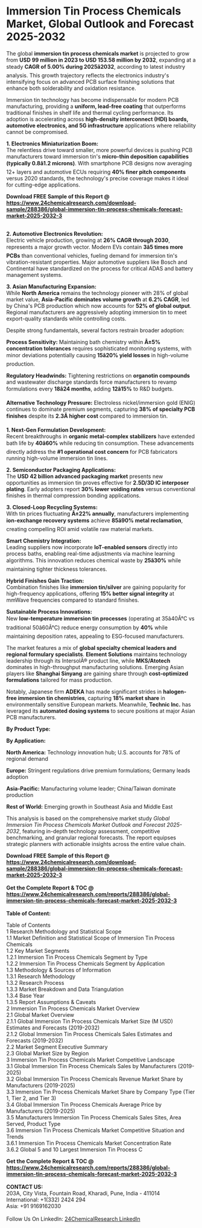 <h1>Immersion Tin Process Chemicals Market, Global Outlook and Forecast 2025-2032</h1><p>The global <strong>immersion tin process chemicals market</strong> is projected to grow from <strong>USD 99 million in 2023 to USD 153.58 million by 2032</strong>, expanding at a steady <strong>CAGR of 5.00% during 2025â2032</strong>, according to latest industry analysis. This growth trajectory reflects the electronics industry's intensifying focus on advanced PCB surface finishing solutions that enhance both solderability and oxidation resistance.</p><p>Immersion tin technology has become indispensable for modern PCB manufacturing, providing a <strong>uniform, lead-free coating</strong> that outperforms traditional finishes in shelf life and thermal cycling performance. Its adoption is accelerating across <strong>high-density interconnect (HDI) boards, automotive electronics, and 5G infrastructure</strong> applications where reliability cannot be compromised.</p><p><strong>1. Electronics Miniaturization Boom:</strong><br>
The relentless drive toward smaller, more powerful devices is pushing PCB manufacturers toward immersion tin's <strong>micro-thin deposition capabilities (typically 0.8â1.2 microns)</strong>. With smartphone PCB designs now averaging 12+ layers and automotive ECUs requiring <strong>40% finer pitch components</strong> versus 2020 standards, the technology's precise coverage makes it ideal for cutting-edge applications.</p><div><b>Download FREE Sample of this Report @ 
            <a href="https://www.24chemicalresearch.com/download-sample/288386/global-immersion-tin-process-chemicals-forecast-market-2025-2032-3">
            https://www.24chemicalresearch.com/download-sample/288386/global-immersion-tin-process-chemicals-forecast-market-2025-2032-3</a></b></div><br><p><strong>2. Automotive Electronics Revolution:</strong><br>
Electric vehicle production, growing at <strong>26% CAGR through 2030</strong>, represents a major growth vector. Modern EVs contain <strong>3â5 times more PCBs</strong> than conventional vehicles, fueling demand for immersion tin's vibration-resistant properties. Major automotive suppliers like Bosch and Continental have standardized on the process for critical ADAS and battery management systems.</p><p><strong>3. Asian Manufacturing Expansion:</strong><br>
While <strong>North America</strong> remains the technology pioneer with 28% of global market value, <strong>Asia-Pacific dominates volume growth</strong> at <strong>6.2% CAGR</strong>, led by China's PCB production which now accounts for <strong>52% of global output</strong>. Regional manufacturers are aggressively adopting immersion tin to meet export-quality standards while controlling costs.</p><p>Despite strong fundamentals, several factors restrain broader adoption:</p><p><strong>Process Sensitivity:</strong> Maintaining bath chemistry within <strong>Â±5% concentration tolerances</strong> requires sophisticated monitoring systems, with minor deviations potentially causing <strong>15â20% yield losses</strong> in high-volume production.</p><p><strong>Regulatory Headwinds:</strong> Tightening restrictions on <strong>organotin compounds</strong> and wastewater discharge standards force manufacturers to revamp formulations every <strong>18â24 months</strong>, adding <strong>12â15%</strong> to R&amp;D budgets.</p><p><strong>Alternative Technology Pressure:</strong> Electroless nickel/immersion gold (ENIG) continues to dominate premium segments, capturing <strong>38% of specialty PCB finishes</strong> despite its <strong>2.3Ã higher cost</strong> compared to immersion tin.</p><p><strong>1. Next-Gen Formulation Development:</strong><br>
Recent breakthroughs in <strong>organic metal-complex stabilizers</strong> have extended bath life by <strong>40â60%</strong> while reducing tin consumption. These advancements directly address the <strong>#1 operational cost concern</strong> for PCB fabricators running high-volume immersion tin lines.</p><p><strong>2. Semiconductor Packaging Applications:</strong><br>
The <strong>USD 42 billion advanced packaging market</strong> presents new opportunities as immersion tin proves effective for <strong>2.5D/3D IC interposer plating</strong>. Early adopters report <strong>30% lower voiding rates</strong> versus conventional finishes in thermal compression bonding applications.</p><p><strong>3. Closed-Loop Recycling Systems:</strong><br>
With tin prices fluctuating <strong>Â±22% annually</strong>, manufacturers implementing <strong>ion-exchange recovery systems</strong> achieve <strong>85â90% metal reclamation</strong>, creating compelling ROI amid volatile raw material markets.</p><p><strong>Smart Chemistry Integration:</strong><br>
	Leading suppliers now incorporate <strong>IoT-enabled sensors</strong> directly into process baths, enabling real-time adjustments via machine learning algorithms. This innovation reduces chemical waste by <strong>25â30%</strong> while maintaining tighter thickness tolerances.</p><p><strong>Hybrid Finishes Gain Traction:</strong><br>
	Combination finishes like <strong>immersion tin/silver</strong> are gaining popularity for high-frequency applications, offering <strong>15% better signal integrity</strong> at mmWave frequencies compared to standard finishes.</p><p><strong>Sustainable Process Innovations:</strong><br>
	New <strong>low-temperature immersion tin processes</strong> (operating at 35â40Â°C vs traditional 50â60Â°C) reduce energy consumption by <strong>40%</strong> while maintaining deposition rates, appealing to ESG-focused manufacturers.</p><p>The market features a mix of <strong>global specialty chemical leaders and regional formulary specialists</strong>. <strong>Element Solutions</strong> maintains technology leadership through its IntersolÂ® product line, while <strong>MKS/Atotech</strong> dominates in high-throughput manufacturing solutions. Emerging Asian players like <strong>Shanghai Sinyang</strong> are gaining share through <strong>cost-optimized formulations</strong> tailored for mass production.</p><p>Notably, Japanese firm <strong>ADEKA</strong> has made significant strides in <strong>halogen-free immersion tin chemistries</strong>, capturing <strong>18% market share</strong> in environmentally sensitive European markets. Meanwhile, <strong>Technic Inc.</strong> has leveraged its <strong>automated dosing systems</strong> to secure positions at major Asian PCB manufacturers.</p><p><strong>By Product Type:</strong></p><p><strong>By Application:</strong></p><p><strong>North America:</strong> Technology innovation hub; U.S. accounts for 78% of regional demand</p><p><strong>Europe:</strong> Stringent regulations drive premium formulations; Germany leads adoption</p><p><strong>Asia-Pacific:</strong> Manufacturing volume leader; China/Taiwan dominate production</p><p><strong>Rest of World:</strong> Emerging growth in Southeast Asia and Middle East</p><p>This analysis is based on the comprehensive market study <em>Global Immersion Tin Process Chemicals Market Outlook and Forecast 2025-2032</em>, featuring in-depth technology assessment, competitive benchmarking, and granular regional forecasts. The report equipses strategic planners with actionable insights across the entire value chain.</p><div><b>Download FREE Sample of this Report @ 
            <a href="https://www.24chemicalresearch.com/download-sample/288386/global-immersion-tin-process-chemicals-forecast-market-2025-2032-3">
            https://www.24chemicalresearch.com/download-sample/288386/global-immersion-tin-process-chemicals-forecast-market-2025-2032-3</a></b></div><br><div><b>Get the Complete Report & TOC @ 
            <a href="https://www.24chemicalresearch.com/reports/288386/global-immersion-tin-process-chemicals-forecast-market-2025-2032-3">
            https://www.24chemicalresearch.com/reports/288386/global-immersion-tin-process-chemicals-forecast-market-2025-2032-3</a></b></div><br>
            <b>Table of Content:</b><p>Table of Contents<br />
1 Research Methodology and Statistical Scope<br />
1.1 Market Definition and Statistical Scope of Immersion Tin Process Chemicals<br />
1.2 Key Market Segments<br />
1.2.1 Immersion Tin Process Chemicals Segment by Type<br />
1.2.2 Immersion Tin Process Chemicals Segment by Application<br />
1.3 Methodology & Sources of Information<br />
1.3.1 Research Methodology<br />
1.3.2 Research Process<br />
1.3.3 Market Breakdown and Data Triangulation<br />
1.3.4 Base Year<br />
1.3.5 Report Assumptions & Caveats<br />
2 Immersion Tin Process Chemicals Market Overview<br />
2.1 Global Market Overview<br />
2.1.1 Global Immersion Tin Process Chemicals Market Size (M USD) Estimates and Forecasts (2019-2032)<br />
2.1.2 Global Immersion Tin Process Chemicals Sales Estimates and Forecasts (2019-2032)<br />
2.2 Market Segment Executive Summary<br />
2.3 Global Market Size by Region<br />
3 Immersion Tin Process Chemicals Market Competitive Landscape<br />
3.1 Global Immersion Tin Process Chemicals Sales by Manufacturers (2019-2025)<br />
3.2 Global Immersion Tin Process Chemicals Revenue Market Share by Manufacturers (2019-2025)<br />
3.3 Immersion Tin Process Chemicals Market Share by Company Type (Tier 1, Tier 2, and Tier 3)<br />
3.4 Global Immersion Tin Process Chemicals Average Price by Manufacturers (2019-2025)<br />
3.5 Manufacturers Immersion Tin Process Chemicals Sales Sites, Area Served, Product Type<br />
3.6 Immersion Tin Process Chemicals Market Competitive Situation and Trends<br />
3.6.1 Immersion Tin Process Chemicals Market Concentration Rate<br />
3.6.2 Global 5 and 10 Largest Immersion Tin Process C</p><div><b>Get the Complete Report & TOC @ 
            <a href="https://www.24chemicalresearch.com/reports/288386/global-immersion-tin-process-chemicals-forecast-market-2025-2032-3">
            https://www.24chemicalresearch.com/reports/288386/global-immersion-tin-process-chemicals-forecast-market-2025-2032-3</a></b></div><br><b>CONTACT US:</b><br>
            203A, City Vista, Fountain Road, Kharadi, Pune, India - 411014<br>
            International: +1(332) 2424 294<br>
            Asia: +91 9169162030 <br><br>
            Follow Us On LinkedIn: <a href="https://www.linkedin.com/company/24chemicalresearch/">24ChemicalResearch LinkedIn</a>